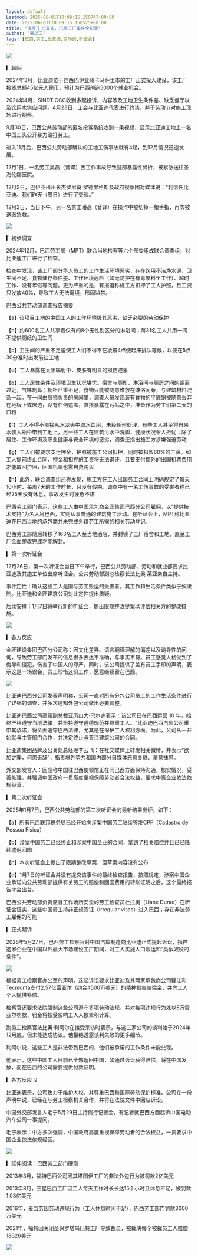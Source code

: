 ```yaml
---
layout: default
Lastmod: 2025-06-01T10:09:15.150747+00:00
date: 2025-06-01T10:09:15.150525+00:00
title: "浅度 ▎比亚迪，巴西工厂事件全纪录"
author: "搬运工"
tags: [巴西,劳工,比亚迪,劳动部,听证会]
---
```


![](https://images.weserv.nl/?url=https%3A//mmbiz.qpic.cn/sz_mmbiz_png/y5GjwopxuAj4YeyBj2vX4dJgVfKf2ziabLdAIwiazVyRHjAmGuKpIw56s8sp5z5IdLm7dMtN5feFDsNFlKR3292w/640%3Fwx_fmt%3Dpng%26from%3Dappmsg)

▎起因

2024年3月，比亚迪位于巴西巴伊亚州卡马萨里市的工厂正式投入建设，该工厂投资总额45亿元人民币，预计为巴西创造5000个就业机会。

2024年4月，SINDTICCC收到多起投诉，内容涉及工地卫生条件差、缺乏餐厅以及饮用水供应问题。4月23日，工会与比亚迪代表进行约谈，并于劳动节对施工现场进行视察。

9月30日，巴西公共劳动部的匿名投诉系统收到一条视频，显示比亚迪工地上一名中国工头公开暴力殴打劳工。

进入11月后，巴西公共劳动部确认的工地工伤事故就有4起，到12月情况迅速发展。

12月1日，一名劳工吴磊（音译）因工作事故导致腿部暴露性骨折，被紧急送往圣海伦娜医院。

12月2日，巴伊亚州州长杰罗尼莫·罗德里格斯及政府视察团对媒体说：“我信任比亚迪。我们昨天（周日）进行了交谈。”

12月2日，当日下午，另一名劳工潘高（音译）在操作中被切掉一根手指，再次被送医急救。

![](https://images.weserv.nl/?url=https%3A//mmbiz.qpic.cn/sz_mmbiz_png/y5GjwopxuAh2cpX8eLDmZ7pqcANeHyy1qnPfqlqO60AACcfcaoIdhoAcNZA1ym3QeblZeU1SH2WUYmxcTbPe4w/640%3Fwx_fmt%3Dpng%26from%3Dappmsg)

▎初步调查

2024年12月，巴西劳工部（MPT）联合当地检察等六个部委组成联合调查组，对比亚迪工厂进行了检查。

检查中发现，该工厂部分华人员工的工作生活环境恶劣，存在饮用不洁净水源、卫生间不足、食物储存条件差、工作环境危险（如无防护在有毒废料里工作）、超时工作、没有年假等问题。更为严重的是，有报道称施工方扣押了工人护照，且工资只发放40%，导致工人无法离境，形同监禁。

巴西公共劳动部调查报告摘要

【a】该项目工地的中国工人的工作环境极其恶劣，缺乏必要的劳动保护

【b】约600名工人共享着仅有的8个无性别区分的淋浴间；每31名工人共用一间不提供厕纸的卫生间

【c】卫生间的严重不足迫使工人们不得不在凌晨4点便起床排队等候，以便在5点30分准时出发前往工地

【d】工人暴露在太阳辐射中，皮肤有明显的损伤迹象

【e】工人居住条件及环境卫生状况堪忧。宿舍与厕所、淋浴间与厨房之间的距离过近，气味刺鼻；橱柜严重不足，食物只能被随意堆放在淋浴间旁，与建筑材料混杂一起。在一间由厨师负责的房间里，调查人员发现装有食物的平底锅被随意丢弃在地板上或床边，没有任何遮盖，直接暴露在污垢之中，准备作为劳工们第二天的口粮

【f】工人不得不直接从水龙头中取水饮用，未经任何处理，有些工人甚至将自来水装入瓶中带到工地上，另一些工人在建筑污水中洗脚，健康状况令人担忧；除了居住、工作环境及职业健康与安全环境的恶劣，调查还指出施工方涉嫌强迫劳动

【g】工人们被要求支付押金，护照被施工公司扣押，同时被扣留60%的工资。如工人提前终止合同，押金和扣押的工资将无法退还，且要支付额外的出国机票费用才能取回护照，回国机票也需自费购买

【h】此外，联合调查组还称发现，施工方在工人出国务工合同上明确规定了每天10小时、每周7天的工作时长，且没有假期。调查中有一名工伤事故的受害者称已经25天没有休息，事故发生时疲惫不堪

巴西劳工部门表示，这些工人由中国承包商金匠集团巴西分公司雇佣，以“提供技术支持”为名入境巴西，实则从事普通的建筑施工活动。在听证会上，MPT称比亚迪在巴西当地的承包商并未完成外籍劳工所需的相关劳动登记。

巴西劳工部随后转移了163名工人至当地酒店，并封锁了工厂宿舍和工地，直至工厂全面整改完成才能解封。

▎第一次听证会

12月26日，第一次听证会当日下午举行，巴西公共劳动部、劳动和就业部要求比亚迪及其施工单位出席听证会。公共劳动部副总检察长法比奥·莱亚亲自主持。

事件定性：确认这些工人是国际劳工贩运的受害者，其工作和生活条件类似于奴隶制。比亚迪和金匠建筑公司对此定性提出质疑。

后续安排：1月7日将举行新的听证会，提出限期整改提案以评估相关方的整改措施。

![](https://images.weserv.nl/?url=https%3A//mmbiz.qpic.cn/sz_mmbiz_png/ASvoSc0mibYmsuPmWMjI9oOMGRRqyk8JwQIBLE9dj9wic5kfmmCs1dS3S7y2E1hF6cw9HpYcSiaWWOicvp7FeIMl9w/640%3Fwx_fmt%3Dpng%26from%3Dappmsg)

▎各方反应

金匠建设集团巴西分公司称：因文化差异、语言翻译理解的偏差以及诱导性的问询，导致劳工部门发布的信息很多表达不准确，与事实不符。员工感觉人格受到了侮辱和侵犯，伤害了中国人的尊严。同时，该公司提供了盖有员工手印的声明，表示这是一场误会，员工珍惜这份工作，愿意继续留在巴西。

![](https://images.weserv.nl/?url=https%3A//mmbiz.qpic.cn/sz_mmbiz_png/y5GjwopxuAh2cpX8eLDmZ7pqcANeHyy1due5VWsQhyuEPwvv34Ctb8atbl5THy6TUh5QYtfLDxFibgEXjuqbACA/640%3Fwx_fmt%3Dpng%26from%3Dappmsg)

比亚迪巴西分公司发表声明称，公司一直对所有分包公司员工的工作生活条件进行了详细的调查，并多次通知外包公司做出必要调整。

比亚迪巴西公司高级副总裁亚历山大·巴尔迪表示：该公司已在巴西运营 10 年，始终严格遵守当地法律，并坚持遵守道德规范并尊重工人。“比亚迪巴西汽车公司重申其承诺，将全面遵守巴西法律，尤其是在保护工人权利方面。为此，公司从一开始就与主管部门合作，并决定终止与晋江建筑公司的合同。

比亚迪集团品牌及公关处总经理李云飞：在社交媒体上转发相关微博，并表示“欲加之罪，何患无辞”，指责境外势力和国内部分自媒体恶意关联、蓄意抹黑。

外交部发言人：回应称中国驻巴西使领馆正在同巴西方面保持沟通，核实情况，妥善处理。并强调中国政府一贯高度重视保障劳动者合法权益，要求中资企业依法依规经营。

▎第二次听证会

2025年1月7日，巴西公共劳动部的第二次听证会的最新结果出炉，如下：

【a】所有巴西联邦税务局已经开始向涉案中国劳工陆续签发CPF（Cadastro de Pessoa Física）

【b】涉案中国劳工已经终止和涉案中国企业的合同，拿到了相关赔偿并且已经陆续遣返回国

【c】本次听证会上提出了限期整改草案，但草案内容没有公布

【d】1月7日的听证会并没有提交该事件的最终检查报告，按照规定，涉案中国企业承诺向公共劳动部提供有关劳工的赔偿和回国费用的转账证明之后，这个最终报告才会出台。

巴西公共劳动部负责监督工作场所安全的劳工检查员杜拉奥（Liane Durao）在听证会证实，这些中国劳工持非正规签证（irregular visas）进入巴西；存在非法劳工雇佣的可能

▎正式起诉

2025年5月27日，巴西劳工检察官对中国汽车制造商比亚迪正式提起诉讼，指控这家企业在中国以外最大市场建设工厂期间，对工人实施人口贩运和“类似奴役的条件”。

![](https://images.weserv.nl/?url=https%3A//mmbiz.qpic.cn/sz_mmbiz_jpg/y5GjwopxuAh2cpX8eLDmZ7pqcANeHyy1N7zibI8uYo7YlbTmTKeg3zrZyaYQdBYqZzPmHSzoxNu7Qv34M2EYLMQ/640%3Fwx_fmt%3Djpeg%26from%3Dappmsg)

根据劳工检察官办公室的声明，这起诉讼要求比亚迪及其两家承包商公司锦江和Tecmonta支付2.57亿雷亚尔（约合4500万美元）的精神损害赔偿金，并向工人个人提供补偿。

检察官还要求法院强制这些公司遵守多项劳动法规，并对每项违规行为处以5万雷亚尔罚款，罚金将按受影响工人人数累积计算。

副劳工检察官法比奥·利阿尔在接受采访时表示，与这三家公司的谈判始于2024年12月底，但未能达成协议。他拒绝透露谈判失败的更多细节。

利阿尔说，这些工人是非法带到巴西的，他们被承诺的工作条件未能兑现。

他表示，这些中国工人目前已全部返回中国，如通过诉讼获得赔偿，将在中国发放，而在巴西的公司需要提供付款证明。

▎各方反应-2

比亚迪表示，公司致力于维护人权，并尊重巴西和国际劳动保护标准。公司在一份声明中说，已经在与劳工检察机关合作，并将在法院文件中回应诉讼。

中国外交部发言人毛宁5月29日主持例行记者会。有记者就巴西方面起诉中国电动汽车公司一事提问。

毛宁表示：中方多次强调，中国政府高度重视保障劳动者的合法权益，一贯要求中国企业依法依规经营。

![](https://images.weserv.nl/?url=https%3A//mmbiz.qpic.cn/sz_mmbiz_jpg/y5GjwopxuAh2cpX8eLDmZ7pqcANeHyy1mxunoYGCYHyiaiczY51oQlP9nEB5icxibrUiamsFsolp2vVPaD9F1EaicYEw/640%3Fwx_fmt%3Djpeg%26from%3Dappmsg)

▎延伸阅读：巴西劳工部门硬刚

2013年3月，福特巴西公司因其塔图伊工厂的非法外包行为被罚款2亿美元

2013年8月，三星巴西工厂因工人每天工作时长长达15个小时且休息不足，被罚款1.08亿美元

2016年，麦当劳因劳动违规行为（工人休息时间不足），巴西劳工部门罚款3000万美元

2021年，福特因关闭圣保罗塔乌巴特工厂导致裁员，被裁决每个被裁员工人赔偿18626美元

![](https://images.weserv.nl/?url=https%3A//mmbiz.qpic.cn/sz_mmbiz_png/y5GjwopxuAh2cpX8eLDmZ7pqcANeHyy1QfroMcIaPgrror1icwmJpfQdbpUxQQcLx7v4EYuKcpJ1Dhb1ibAYlmNg/640%3Fwx_fmt%3Dpng%26from%3Dappmsg)

